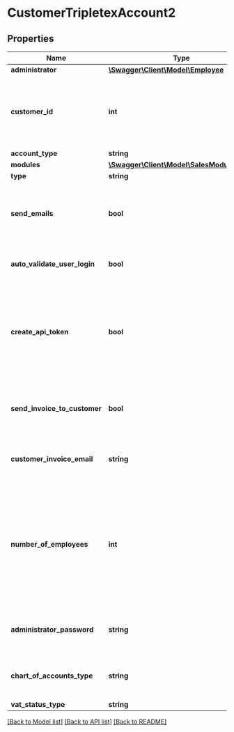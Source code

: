 # CustomerTripletexAccount2

## Properties
Name | Type | Description | Notes
------------ | ------------- | ------------- | -------------
**administrator** | [**\Swagger\Client\Model\Employee**](Employee.md) |  | [optional] 
**customer_id** | **int** | The customer id to an already created customer to create a Tripletex account for. | [optional] 
**account_type** | **string** |  | 
**modules** | [**\Swagger\Client\Model\SalesModuleDTO[]**](SalesModuleDTO.md) |  | 
**type** | **string** |  | 
**send_emails** | **bool** | Should the emails normally sent during creation be sent in this case? | [optional] 
**auto_validate_user_login** | **bool** | Should the user be automatically validated? | [optional] 
**create_api_token** | **bool** | Creates a token for the admin user. The accounting office could also use their tokens so you might not need this. | [optional] 
**send_invoice_to_customer** | **bool** | Should the invoices for this account be sent to the customer? | [optional] 
**customer_invoice_email** | **string** | The address to send the invoice to at the customer. | [optional] 
**number_of_employees** | **int** | The number of employees in the customer company. Is used for calculating prices and setting some default settings, i.e. approval settings for timesheet. | [optional] 
**administrator_password** | **string** | The password of the administrator user. | [optional] 
**chart_of_accounts_type** | **string** | The chart of accounts to use for the new company | [optional] 
**vat_status_type** | **string** | VAT type | [optional] 

[[Back to Model list]](../../README.md#documentation-for-models) [[Back to API list]](../../README.md#documentation-for-api-endpoints) [[Back to README]](../../README.md)

